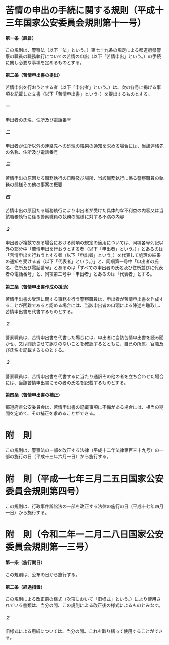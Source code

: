 # 苦情の申出の手続に関する規則（平成十三年国家公安委員会規則第十一号）
#### 第一条（趣旨）
この規則は、警察法（以下「法」という。）第七十九条の規定による都道府県警察の職員の職務執行についての苦情の申出（以下「苦情申出」という。）の手続に関し必要な事項を定めるものとする。
#### 第二条（苦情申出書の提出）
苦情申出を行おうとする者（以下「申出者」という。）は、次の各号に掲げる事項を記載した文書（以下「苦情申出書」という。）を提出するものとする。
##### 一
申出者の氏名、住所及び電話番号
##### 二
申出者が住所以外の連絡先への処理の結果の通知を求める場合には、当該連絡先の名称、住所及び電話番号
##### 三
苦情申出の原因たる職務執行の日時及び場所、当該職務執行に係る警察職員の執務の態様その他の事案の概要
##### 四
苦情申出の原因たる職務執行により申出者が受けた具体的な不利益の内容又は当該職務執行に係る警察職員の執務の態様に対する不満の内容
##### ２
申出者が複数である場合における前項の規定の適用については、同項各号列記以外の部分中「苦情申出を行おうとする者（以下「申出者」という。）」とあるのは「苦情申出を行おうとする者（以下「申出者」という。）を代表して処理の結果の通知を受ける者（以下「代表者」という。）」と、同項第一号中「申出者の氏名、住所及び電話番号」とあるのは「すべての申出者の氏名及び住所並びに代表者の電話番号」と、同項第二号中「申出者」とあるのは「代表者」とする。
#### 第三条（苦情申出書作成の援助）
苦情申出書の受理に関する事務を行う警察職員は、申出者が苦情申出書を作成することが困難であると認める場合には、当該申出者の口頭による陳述を聴取し、苦情申出書を代書するものとする。
##### ２
警察職員は、苦情申出書を代書した場合には、申出者に当該苦情申出書を読み聞かせ、又は閲読させて誤りのないことを確認するとともに、自己の所属、官職及び氏名を記載するものとする。
##### ３
警察職員は、苦情申出書を代書するに当たり通訳その他の者を立ち会わせた場合には、当該苦情申出書にその者の氏名を記載するものとする。
#### 第四条（苦情申出書の補正）
都道府県公安委員会は、苦情申出書の記載事項に不備がある場合には、相当の期間を定めて、その補正を求めることができる。
# 附　則
この規則は、警察法の一部を改正する法律（平成十二年法律第百三十九号）の一部の施行の日（平成十三年六月一日）から施行する。
# 附　則（平成一七年三月二五日国家公安委員会規則第四号）
この規則は、行政事件訴訟法の一部を改正する法律の施行の日（平成十七年四月一日）から施行する。
# 附　則（令和二年一二月二八日国家公安委員会規則第一三号）
#### 第一条（施行期日）
この規則は、公布の日から施行する。
#### 第二条（経過措置）
この規則による改正前の様式（次項において「旧様式」という。）により使用されている書類は、当分の間、この規則による改正後の様式によるものとみなす。
##### ２
旧様式による用紙については、当分の間、これを取り繕って使用することができる。
